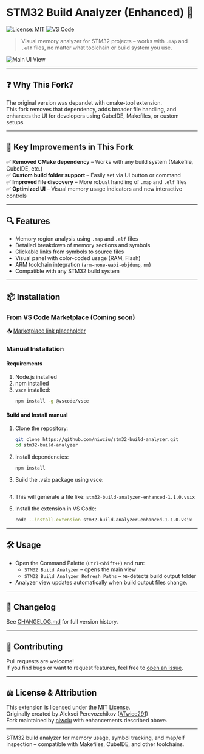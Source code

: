 # STM32 Build Analyzer (Enhanced) 🚀  
[![License: MIT](https://img.shields.io/badge/license-MIT-green.svg)](LICENSE)
[![VS Code](https://img.shields.io/badge/VS%20Code-Extension-blue?logo=visualstudiocode)](#)

> Visual memory analyzer for STM32 projects – works with `.map` and `.elf` files, no matter what toolchain or build system you use.

![Main UI View](images/2.JPG)

---

## ❓ Why This Fork?

The original version was depandet with cmake-tool extension.  
This fork removes that dependency, adds broader file handling, and enhances the UI for developers using CubeIDE, Makefiles, or custom setups.

---

## 🚀 Key Improvements in This Fork

✅ **Removed CMake dependency** – Works with any build system (Makefile, CubeIDE, etc.)  
✅ **Custom build folder support** – Easily set via UI button or command  
✅ **Improved file discovery** – More robust handling of `.map` and `.elf` files  
✅ **Optimized UI** – Visual memory usage indicators and new interactive controls  

---

## 🔍 Features

- Memory region analysis using `.map` and `.elf` files
- Detailed breakdown of memory sections and symbols
- Clickable links from symbols to source files
- Visual panel with color-coded usage (RAM, Flash)
- ARM toolchain integration (`arm-none-eabi-objdump`, `nm`)
- Compatible with any STM32 build system

---

## 📦 Installation

### From VS Code Marketplace (Coming soon)

📥 [Marketplace link placeholder](https://marketplace.visualstudio.com/items?itemName=niwciu.stm32-build-analyzer-enhanced#)

### Manual Installation

#### Requirements

1. Node.js installed  
2. npm installed  
3. `vsce` installed:
   ```bash
   npm install -g @vscode/vsce
   ```

#### Build and Install manual
1. Clone the repository:
   ```bash
   git clone https://github.com/niwciu/stm32-build-analyzer.git
   cd stm32-build-analyzer
   ```
2. Install dependencies:
   ```bash
   npm install
   ```
3. Build the .vsix package using vsce:
   ```bash
   
   ```
4. This will generate a file like: `stm32-build-analyzer-enhanced-1.1.0.vsix`

5. Install the extension in VS Code: 
   ```bash
   code --install-extension stm32-build-analyzer-enhanced-1.1.0.vsix
   ```


---

## 🛠 Usage

- Open the Command Palette (`Ctrl+Shift+P`) and run:
  - `STM32 Build Analyzer` – opens the main view
  - `STM32 Build Analyzer Refresh Paths` – re-detects build output folder
- Analyzer view updates automatically when build output files change.

---

## 📜 Changelog

See [CHANGELOG.md](CHANGELOG.md) for full version history.

---

## 🤝 Contributing

Pull requests are welcome!  
If you find bugs or want to request features, feel free to [open an issue](https://github.com/niwciu/stm32-build-analyzer/issues).

---

## ⚖️ License & Attribution

This extension is licensed under the [MIT License](LICENSE).  
Originally created by Aleksei Perevozchikov ([ATwice291](https://github.com/ATwice291))  
Fork maintained by [niwciu](https://github.com/niwciu) with enhancements described above.

---

<!-- SEO note -->
STM32 build analyzer for memory usage, symbol tracking, and map/elf inspection – compatible with Makefiles, CubeIDE, and other toolchains.